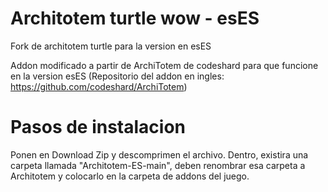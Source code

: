 # Architotem turtle wow - esES
Fork de architotem turtle para la version en esES

Addon modificado a partir de ArchiTotem de codeshard para que funcione en la version esES (Repositorio del addon en ingles: https://github.com/codeshard/ArchiTotem)

# Pasos de instalacion

Ponen en Download Zip y descomprimen el archivo. Dentro, existira una carpeta llamada "Architotem-ES-main", deben renombrar esa carpeta a Architotem y colocarlo en la carpeta de addons del juego.

